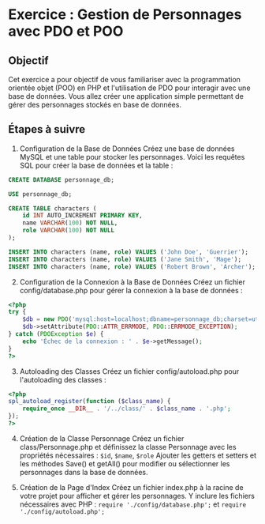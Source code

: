 # Exercice : Gestion de Personnages avec PDO et POO

## Objectif
Cet exercice a pour objectif de vous familiariser avec la programmation orientée objet (POO) en PHP et l'utilisation de PDO pour interagir avec une base de données. 
Vous allez créer une application simple permettant de gérer des personnages stockés en base de données.

## Étapes à suivre
1. Configuration de la Base de Données
Créez une base de données MySQL et une table pour stocker les personnages. Voici les requêtes SQL pour créer la base de données et la table :

```sql
CREATE DATABASE personnage_db;

USE personnage_db;

CREATE TABLE characters (
    id INT AUTO_INCREMENT PRIMARY KEY,
    name VARCHAR(100) NOT NULL,
    role VARCHAR(100) NOT NULL
);

INSERT INTO characters (name, role) VALUES ('John Doe', 'Guerrier');
INSERT INTO characters (name, role) VALUES ('Jane Smith', 'Mage');
INSERT INTO characters (name, role) VALUES ('Robert Brown', 'Archer');
```

2. Configuration de la Connexion à la Base de Données
Créez un fichier config/database.php pour gérer la connexion à la base de données :


```php
<?php
try {
    $db = new PDO('mysql:host=localhost;dbname=personnage_db;charset=utf8', 'root', '');
    $db->setAttribute(PDO::ATTR_ERRMODE, PDO::ERRMODE_EXCEPTION);
} catch (PDOException $e) {
    echo 'Échec de la connexion : ' . $e->getMessage();
}
?>
```

3. Autoloading des Classes
Créez un fichier config/autoload.php pour l'autoloading des classes :

```php
<?php
spl_autoload_register(function ($class_name) {
    require_once __DIR__ . '/../class/' . $class_name . '.php';
});
?>
```

4. Création de la Classe Personnage
Créez un fichier class/Personnage.php et définissez la classe Personnage avec les propriétés nécessaires : `$id`, `$name`, `$role`
Ajouter les getters et setters et les méthodes Save() et getAll() pour modifier ou sélectionner les personnages dans la base de données.

5. Création de la Page d'Index
Créez un fichier index.php à la racine de votre projet pour afficher et gérer les personnages.
Y inclure les fichiers nécessaires avec PHP : `require './config/database.php';` et `require './config/autoload.php';`




